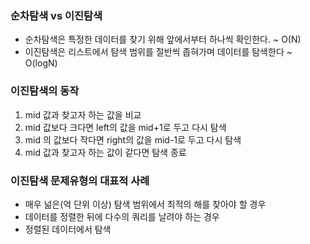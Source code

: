 ### 순차탐색 vs 이진탐색
- 순차탐색은 특정한 데이터를 찾기 위해 앞에서부터 하나씩 확인한다. ~ O(N)
- 이진탐색은 리스트에서 탐색 범위를 절반씩 좁혀가며 데이터를 탐색한다 ~ O(logN)

### 이진탐색의 동작
1. mid 값과 찾고자 하는 값을 비교
2. mid 값보다 크다면 left의 값을 mid+1로 두고 다시 탐색
3. mid 의 값보다 작다면 right의 값을 mid-1로 두고 다시 탐색
4. mid 값과 찾고자 하는 값이 같다면 탐색 종료

### 이진탐색 문제유형의 대표적 사례
- 매우 넒은(억 단위 이상) 탐색 범위에서 최적의 해를 찾아야 할 경우
- 데이터를 정렬한 뒤에 다수의 쿼리를 날려야 하는 경우
- 정렬된 데이터에서 탐색